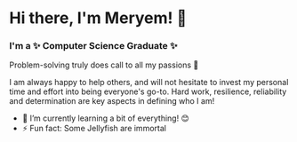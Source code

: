 # Hi there, I'm Meryem! 👋
### I'm a ✨ Computer Science Graduate ✨

Problem-solving truly does call to all my passions :star_struck: 

I am always happy to help others, and will not hesitate to invest my personal time 
and effort into being everyone's go-to. 
Hard work, resilience, reliability and determination are key aspects in defining who I am!

- :ear_of_rice: I’m currently learning a bit of everything! 😊
- ⚡ Fun fact: Some Jellyfish are immortal

